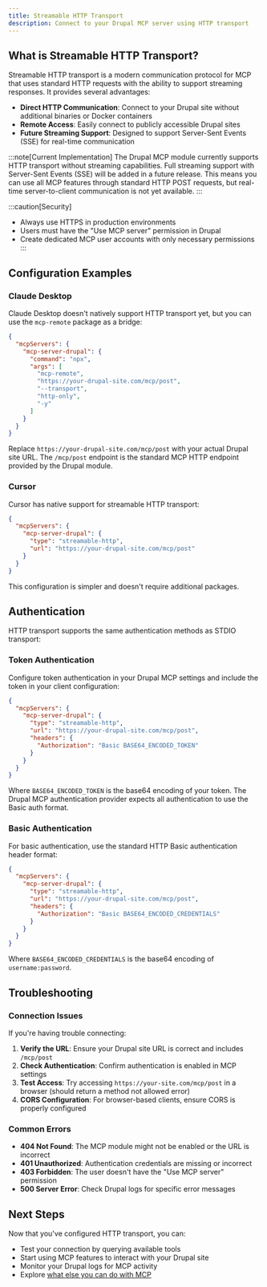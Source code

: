 ```yaml
---
title: Streamable HTTP Transport
description: Connect to your Drupal MCP server using HTTP transport
---
```


## What is Streamable HTTP Transport?

Streamable HTTP transport is a modern communication protocol for MCP that uses standard HTTP requests with the ability to support streaming responses. It provides several advantages:

- **Direct HTTP Communication**: Connect to your Drupal site without additional binaries or Docker containers
- **Remote Access**: Easily connect to publicly accessible Drupal sites
- **Future Streaming Support**: Designed to support Server-Sent Events (SSE) for real-time communication

:::note[Current Implementation]
The Drupal MCP module currently supports HTTP transport without streaming capabilities. Full streaming support with Server-Sent Events (SSE) will be added in a future release. This means you can use all MCP features through standard HTTP POST requests, but real-time server-to-client communication is not yet available.
:::

:::caution[Security]
- Always use HTTPS in production environments
- Users must have the "Use MCP server" permission in Drupal
- Create dedicated MCP user accounts with only necessary permissions
:::


## Configuration Examples

### Claude Desktop

Claude Desktop doesn't natively support HTTP transport yet, but you can use the `mcp-remote` package as a bridge:

```json
{
  "mcpServers": {
    "mcp-server-drupal": {
      "command": "npx",
      "args": [
        "mcp-remote",
        "https://your-drupal-site.com/mcp/post",
        "--transport",
        "http-only",
        "-y"
      ]
    }
  }
}
```

Replace `https://your-drupal-site.com/mcp/post` with your actual Drupal site URL. The `/mcp/post` endpoint is the standard MCP HTTP endpoint provided by the Drupal module.


### Cursor

Cursor has native support for streamable HTTP transport:

```json
{
  "mcpServers": {
    "mcp-server-drupal": {
      "type": "streamable-http",
      "url": "https://your-drupal-site.com/mcp/post"
    }
  }
}
```

This configuration is simpler and doesn't require additional packages.

## Authentication

HTTP transport supports the same authentication methods as STDIO transport:

### Token Authentication

Configure token authentication in your Drupal MCP settings and include the token in your client configuration:

```json
{
  "mcpServers": {
    "mcp-server-drupal": {
      "type": "streamable-http",
      "url": "https://your-drupal-site.com/mcp/post",
      "headers": {
        "Authorization": "Basic BASE64_ENCODED_TOKEN"
      }
    }
  }
}
```

Where `BASE64_ENCODED_TOKEN` is the base64 encoding of your token. The Drupal MCP authentication provider expects all authentication to use the Basic auth format.

### Basic Authentication

For basic authentication, use the standard HTTP Basic authentication header format:

```json
{
  "mcpServers": {
    "mcp-server-drupal": {
      "type": "streamable-http",
      "url": "https://your-drupal-site.com/mcp/post",
      "headers": {
        "Authorization": "Basic BASE64_ENCODED_CREDENTIALS"
      }
    }
  }
}
```

Where `BASE64_ENCODED_CREDENTIALS` is the base64 encoding of `username:password`.

## Troubleshooting

### Connection Issues

If you're having trouble connecting:

1. **Verify the URL**: Ensure your Drupal site URL is correct and includes `/mcp/post`
2. **Check Authentication**: Confirm authentication is enabled in MCP settings
3. **Test Access**: Try accessing `https://your-site.com/mcp/post` in a browser (should return a method not allowed error)
4. **CORS Configuration**: For browser-based clients, ensure CORS is properly configured

### Common Errors

- **404 Not Found**: The MCP module might not be enabled or the URL is incorrect
- **401 Unauthorized**: Authentication credentials are missing or incorrect
- **403 Forbidden**: The user doesn't have the "Use MCP server" permission
- **500 Server Error**: Check Drupal logs for specific error messages

## Next Steps

Now that you've configured HTTP transport, you can:

- Test your connection by querying available tools
- Start using MCP features to interact with your Drupal site
- Monitor your Drupal logs for MCP activity
- Explore [what else you can do with MCP](/en/mcp-server/what-next/)